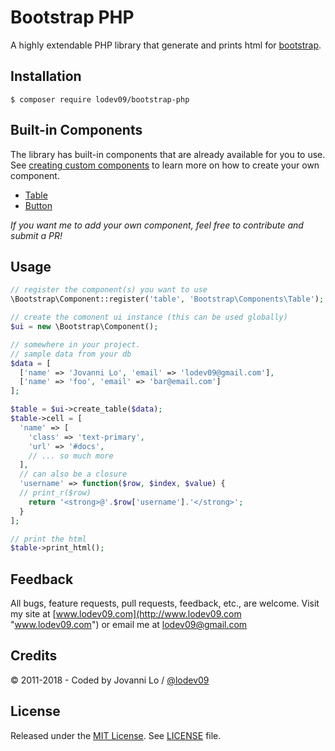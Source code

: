 Bootstrap PHP
============================

A highly extendable PHP library that generate and prints html for [bootstrap](http://getbootstrap.com/).

## Installation
```term
$ composer require lodev09/bootstrap-php
```

## Built-in Components
The library has built-in components that are already available for you to use. See [creating custom components](https://github.com/lodev09/bootstrap-php/tree/master/docs/custom_components.md) to learn more on how to create your own component.
- [Table](https://github.com/lodev09/bootstrap-php/tree/master/docs/table.md)
- [Button](https://github.com/lodev09/bootstrap-php/tree/master/docs/custom_components.md)

_If you want me to add your own component, feel free to contribute and submit a PR!_

## Usage
```php
// register the component(s) you want to use
\Bootstrap\Component::register('table', 'Bootstrap\Components\Table');

// create the comonent ui instance (this can be used globally)
$ui = new \Bootstrap\Component();

// somewhere in your project.
// sample data from your db
$data = [
  ['name' => 'Jovanni Lo', 'email' => 'lodev09@gmail.com'],
  ['name' => 'foo', 'email' => 'bar@email.com']
];

$table = $ui->create_table($data);
$table->cell = [
  'name' => [
    'class' => 'text-primary',
    'url' => '#docs',
    // ... so much more
  ],
  // can also be a closure
  'username' => function($row, $index, $value) {
  // print_r($row)
    return '<strong>@'.$row['username'].'</strong>';
  }
];

// print the html
$table->print_html();
```

## Feedback
All bugs, feature requests, pull requests, feedback, etc., are welcome. Visit my site at [www.lodev09.com](http://www.lodev09.com "www.lodev09.com") or email me at [lodev09@gmail.com](mailto:lodev09@gmail.com)

## Credits
&copy; 2011-2018 - Coded by Jovanni Lo / [@lodev09](http://twitter.com/lodev09)

## License
Released under the [MIT License](http://opensource.org/licenses/MIT).
See [LICENSE](LICENSE) file.

